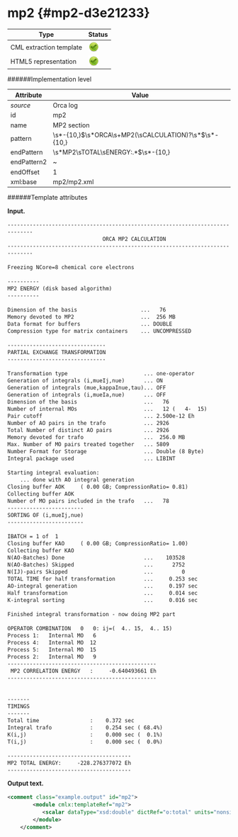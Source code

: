 # mp2 {#mp2-d3e21233}


| Type                                                                                                                                                | Status                                                                                                                                              |
|----|----|
| CML extraction template                                                                                                                             | ![](/imgs/Total.png)                                                                                                                                |
| HTML5 representation                                                                                                                                | ![](/imgs/Total.png)                                                                                                                                |

######Implementation level

| Attribute                                                                                                                                           | Value                                                                                                                                               |
|----|----|
| *source*                                                                                                                                            | Orca log                                                                                                                                            |
| id                                                                                                                                                  | mp2                                                                                                                                                 |
| name                                                                                                                                                | MP2 section                                                                                                                                         |
| pattern                                                                                                                                             | \\s\*-{10,}\$\\s\*ORCA\\s+MP2(\\sCALCULATION)?\\s\*\$\\s\*-{10,}                                                                                    |
| endPattern                                                                                                                                          | \\s\*MP2\\sTOTAL\\sENERGY:.\*\$\\s\*-{10,}                                                                                                          |
| endPattern2                                                                                                                                         | \~                                                                                                                                                  |
| endOffset                                                                                                                                           | 1                                                                                                                                                   |
| xml:base                                                                                                                                            | mp2/mp2.xml                                                                                                                                         |

######Template attributes

**Input.**

    ------------------------------------------------------------------------------
                                  ORCA MP2 CALCULATION
    ------------------------------------------------------------------------------

    Freezing NCore=8 chemical core electrons

    ----------
    MP2 ENERGY (disk based algorithm)
    ----------

    Dimension of the basis                    ...   76
    Memory devoted to MP2                     ...  256 MB   
    Data format for buffers                   ... DOUBLE
    Compression type for matrix containers    ... UNCOMPRESSED

    -------------------------------
    PARTIAL EXCHANGE TRANSFORMATION
    -------------------------------

    Transformation type                        ... one-operator
    Generation of integrals (i,mueIj,nue)      ... ON
    Generation of integrals (mue,kappaInue,tau)... OFF
    Generation of integrals (i,mueIa,nue)      ... OFF
    Dimension of the basis                     ...   76
    Number of internal MOs                     ...   12 (   4-  15)
    Pair cutoff                                ... 2.500e-12 Eh
    Number of AO pairs in the trafo            ... 2926
    Total Number of distinct AO pairs          ... 2926
    Memory devoted for trafo                   ...  256.0 MB 
    Max. Number of MO pairs treated together   ... 5809      
    Number Format for Storage                  ... Double (8 Byte)
    Integral package used                      ... LIBINT

    Starting integral evaluation:
        ... done with AO integral generation
    Closing buffer AOK     ( 0.00 GB; CompressionRatio= 0.81)
    Collecting buffer AOK 
    Number of MO pairs included in the trafo   ...   78
    ------------------------
    SORTING OF (i,mueIj,nue)
    ------------------------

    IBATCH = 1 of  1
    Closing buffer KAO     ( 0.00 GB; CompressionRatio= 1.00)
    Collecting buffer KAO 
    N(AO-Batches) Done                         ...    103528 
    N(AO-Batches) Skipped                      ...      2752 
    N(IJ)-pairs Skipped                        ...         0 
    TOTAL TIME for half transformation         ...     0.253 sec
    AO-integral generation                     ...     0.197 sec
    Half transformation                        ...     0.014 sec
    K-integral sorting                         ...     0.016 sec

    Finished integral transformation - now doing MP2 part

    OPERATOR COMBINATION   0   0: ij=(  4.. 15,  4.. 15)
    Process 1:   Internal MO   6
    Process 4:   Internal MO  12
    Process 5:   Internal MO  15
    Process 2:   Internal MO   9
    -----------------------------------------------
     MP2 CORRELATION ENERGY   :     -0.640493661 Eh
    -----------------------------------------------


    -------
    TIMINGS
    -------
    Total time                :    0.372 sec
    Integral trafo            :    0.254 sec ( 68.4%)
    K(i,j)                    :    0.000 sec (  0.1%)
    T(i,j)                    :    0.000 sec (  0.0%)

    ---------------------------------------
    MP2 TOTAL ENERGY:     -228.276377072 Eh
    ---------------------------------------

**Output text.**

```xml
<comment class="example.output" id="mp2">
        <module cmlx:templateRef="mp2">
           <scalar dataType="xsd:double" dictRef="o:total" units="nonsi:hartree">-228.276377072</scalar>
        </module>
    </comment>
```
